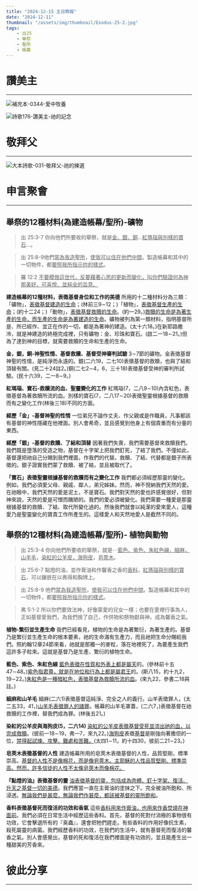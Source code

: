 ```yaml
---
title: "2024-12-15 主日簡報"
date: "2024-12-11"
thumbnail: "/assets/img/thumbnail/Exodus-25-2.jpg"
tags:
    - 出25
    - 舉祭
    - 聖所
    - 帳幕
---
```


# 讚美主
___

![補充本-0344-愛中牧養](/assets/img/hymns/hymn-supplement-344.jpg "補充本-0344-愛中牧養")

![詩歌176-讚美主-祂的記念](/assets/img/hymns/hymn-176.jpg "詩歌176-讚美主-祂的記念")

# 敬拜父
___

![大本詩歌-031-敬拜父-祂的揀選](/assets/img/hymns/hymn-31.jpg "大本詩歌-031-敬拜父-祂的揀選")

# 申言聚會
___

## 舉祭的12種材料(為建造帳幕/聖所)-礦物

> 出 25:3-7 你向他們所要收的舉祭，就是<u>金、銀、銅</u>…<u>紅瑪瑙與別樣的寶石</u>…。

> 出 25:8-9他們<u>當為</u><u>我造聖所</u>，<u>使我可以住在他們中間</u>。製造帳幕和其中的一切物件，都<u>要照我所指示你的樣式</u>。

> 羅 12:2 <u>不要模</u><u>倣</u><u>這世代，反要藉著心思的更新而變化，叫你們驗證何</u><u>為神那美好</u><u>、可喜悅、</u><u>並純全</u><u>的旨意。</u>

**建造帳幕的12種材料，表徵基督身位和工作的美德** 所用的十二種材料分為三類：「礦物」，<u>表徵基督建造的生命</u>；(林前三9∼12；)「植物」，<u>表徵基督生產的生命</u>；(約十二24；)「動物」，<u>表徵基督救贖的生命</u>。(約一29。)<u>救贖的生命是為著生產的生命</u><u>，而生產的生命是為著建造的生命</u>。礦物被列為第一類材料，指明基督所是、所已經作、並正在作的一切，都是為著神的建造。(太十六18。)在新耶路撒冷，就是神建造的終極完成裡，只有礦物：金、珍珠和寶石。(啟二一18∼21。)但為了達到神的目標，就需要救贖的生命和生產的生命。

**金，銀，銅-神聖性情、基督救贖、基督受神審判試驗** 3∼7節的礦物。金表徵基督神聖的性情，是純淨而永遠的。銀(二六19，二七10)表徵基督的救贖，也與了結和頂替有關。(見二十24註2。)銅(二七2∼4，6，三十18)表徵基督受神的審判所試驗。(民十六39，二一8∼9。)

**紅瑪瑙、寶石-救贖流的血、聖靈變化的工作** 紅瑪瑙(7，二八9∼10)內含紅色，表徵基督為著救贖所流的血。別樣的寶石(7，二八17∼20)表徵聖靈根據基督的救贖而有之變化工作(林後三18)不同的方面。

**經歷「金」-基督神聖的性情** 一位弟兄不論作丈夫、作父親或是作職員，凡事都該有基督的神性隱藏在他裡面。別人會希奇，並且感覺到他身上有個貴重而有分量的東西。

**經歷「銀」-基督的救贖、了結和頂替** 因著我們失喪，我們需要基督來救贖我們。我們既是墮落的受造之物，基督在十字架上把我們釘死，了結了我們。不僅如此，基督還把祂自己分賜到我們裡面，作我們的代替。救贖、了結、代替都是銀子所表徵的。銀子證實我們蒙了救贖、被了結，並且被取代了。

**「寶石」表徵聖靈根據基督的救贖而有之變化工作** 我們都必須經歷那靈的變化。例如，我們必須愛父母、親戚、鄰人，弟兄姊妹。然而，神不悅納我們天然的愛。在祂眼中，我們天然的愛是泥土，不是寶石。我們對天然的愛也許感覺很好，但對神來說，天然的愛是可憎而醜陋的。我們的愛必須被變化。我們需要一種愛是那靈根據基督的救贖、了結、取代所變化過的。然後我們就會以純潔的愛來愛人，這種愛乃是聖靈變化的寶貴工作所產生的。這樣愛人和天然地愛人是截然不同的。

## 舉祭的12種材料(為建造帳幕/聖所)- 植物與動物

> 出 25:3-4 你向他們所要收的舉祭，就是⋯<u>藍色、紫色、朱紅色線，細麻，山羊毛</u>，<u>染紅的公羊皮，海狗皮</u>，<u>皂莢木</u>。

> 出 25:6-7	點燈的油，並作膏油和作馨香之香的<u>香料</u>，<u>紅瑪瑙與別樣的寶石</u>，可以鑲嵌在以弗得和胸牌上。

> 出 25:8-9  他們<u>當為</u><u>我造聖所</u>，<u>使我可以住在他們中間</u>。製造帳幕和其中的一切物件，都<u>要照我所指示你的樣式</u>。

> 弗 5:1-2	所以你們要效法神，好像蒙愛的兒女一樣；也要在愛裡行事為人，正如基督愛我們，為我們捨了自己，作供物和祭物獻與神，成為馨香之氣。

**植物-繁衍並生產生命** 我們已經看見，植物的生命是為著繁衍，為著生產的。基督乃是繁衍並生產生命的根本要素，祂的生命滿有生產力，而且祂把生命分賜給我們。照約翰12章24節來看，祂就是那獨一的麥粒，落在地裡死了，為要產生我們這許多子粒來。這就是基督乃是生產、繁衍的植物生命。

**藍色、紫色、朱紅色線** <u>藍色表徵在性質和外表上都是屬天</u>的。(參林前十五47∼48。)<u>紫色指君尊</u><u>，就是在地位和行為上都是屬君王</u>的。(斯八15，約十九2，19∼22。)<u>朱紅色是一種暗紅色，表徵基督為救贖所流的血</u>。(來九22，參書二18與註。)

**細麻和山羊毛** 細麻(二六1)表徵基督這純淨、完全之人的義行。山羊表徵罪人，(太二五33，41，)<u>山羊毛表徵罪人</u><u>的諸罪</u>。帳幕的山羊毛罩蓋，(二六7，)表徵基督在祂救贖的工作裡，替我們成為罪。(林後五21。)

**染紅的公羊皮與海狗皮(5，二六14)** <u>染紅的公羊皮表徵基督受死並流出</u><u>祂</u><u>的血，以完成救贖</u>。(彼前一18∼19，弗一7，來九22。)<u>海狗皮</u>表徵<u>基督</u>是剛強向著撒但的一位，<u>禁得起試煉、攻擊、難處和苦難。</u>(太四1∼11，約十四30，彼前二21∼23。)

**皂莢木表徵基督的人性** 建造帳幕所用的皂莢木表徵基督的人性，品質堅剛，標準崇高。<u>基督的人性不是像棉花，而是像皂莢木。主耶穌的人性品質堅剛、標準崇高。然而，許多信徒的人性不太像皂莢木而像棉花。</u>

**『點燈的油』表徵基督的靈** <u>油表徵基督的靈，包括成為肉體、釘十字架、復活、升天之基督一切的美德</u>。我們應當一直在主膏油的塗抹之下。完全被油所飽和、所浸透。<u>無論我們是甚麼，無論我們作甚麼，都該被基督的靈所飽和</u>。

**香料表徵基督死而復活的功效和香氣** 這些<u>香料用來作膏油，也用來作香焚燒在神面前</u>。我們必須在日常生活中經歷這些香料。首先，基督的死對付消極的事物很有功效，它會擊退所有的『臭蟲』，還會把牠們趕走。有些香料的作用好像抗生素，殺死屬靈的病菌。我們經歷香料的功效，在我們的生活中，就有基督死而復活的馨香之氣。別人會感覺出，基督的死和復活在我們裡面是有功效的，並且能產生出一種甜美的芳香來。

# 彼此分享
___
